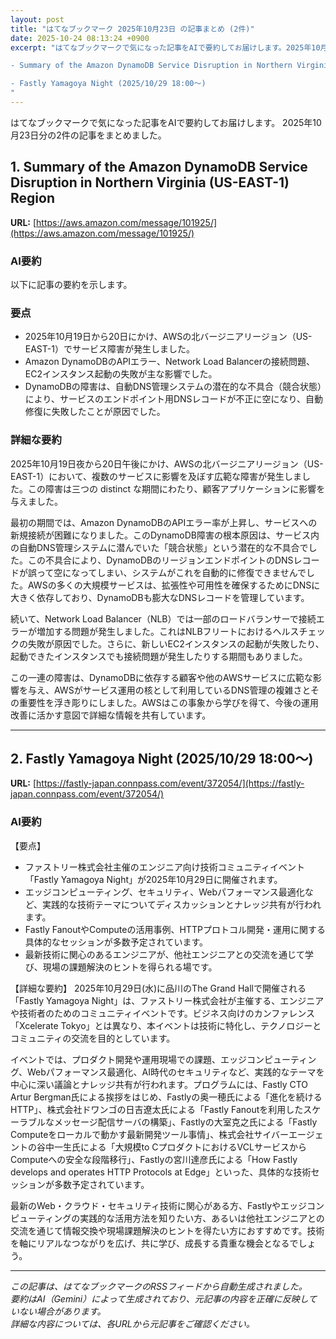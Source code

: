 ```yaml
---
layout: post
title: "はてなブックマーク 2025年10月23日 の記事まとめ (2件)"
date: 2025-10-24 08:13:24 +0900
excerpt: "はてなブックマークで気になった記事をAIで要約してお届けします。2025年10月23日分の2件の記事をまとめました。

- Summary of the Amazon DynamoDB Service Disruption in Northern Virginia (US-EAST-1) Region

- Fastly Yamagoya Night (2025/10/29 18:00〜)
"
---
```


はてなブックマークで気になった記事をAIで要約してお届けします。
2025年10月23日分の2件の記事をまとめました。

## 1. Summary of the Amazon DynamoDB Service Disruption in Northern Virginia (US-EAST-1) Region

**URL:** [https://aws.amazon.com/message/101925/](https://aws.amazon.com/message/101925/)

### AI要約

以下に記事の要約を示します。

### 要点

*   2025年10月19日から20日にかけ、AWSの北バージニアリージョン（US-EAST-1）でサービス障害が発生しました。
*   Amazon DynamoDBのAPIエラー、Network Load Balancerの接続問題、EC2インスタンス起動の失敗が主な影響でした。
*   DynamoDBの障害は、自動DNS管理システムの潜在的な不具合（競合状態）により、サービスのエンドポイント用DNSレコードが不正に空になり、自動修復に失敗したことが原因でした。

### 詳細な要約

2025年10月19日夜から20日午後にかけ、AWSの北バージニアリージョン（US-EAST-1）において、複数のサービスに影響を及ぼす広範な障害が発生しました。この障害は三つの distinct な期間にわたり、顧客アプリケーションに影響を与えました。

最初の期間では、Amazon DynamoDBのAPIエラー率が上昇し、サービスへの新規接続が困難になりました。このDynamoDB障害の根本原因は、サービス内の自動DNS管理システムに潜んでいた「競合状態」という潜在的な不具合でした。この不具合により、DynamoDBのリージョンエンドポイントのDNSレコードが誤って空になってしまい、システムがこれを自動的に修復できませんでした。AWSの多くの大規模サービスは、拡張性や可用性を確保するためにDNSに大きく依存しており、DynamoDBも膨大なDNSレコードを管理しています。

続いて、Network Load Balancer（NLB）では一部のロードバランサーで接続エラーが増加する問題が発生しました。これはNLBフリートにおけるヘルスチェックの失敗が原因でした。さらに、新しいEC2インスタンスの起動が失敗したり、起動できたインスタンスでも接続問題が発生したりする期間もありました。

この一連の障害は、DynamoDBに依存する顧客や他のAWSサービスに広範な影響を与え、AWSがサービス運用の核として利用しているDNS管理の複雑さとその重要性を浮き彫りにしました。AWSはこの事象から学びを得て、今後の運用改善に活かす意図で詳細な情報を共有しています。

---

## 2. Fastly Yamagoya Night (2025/10/29 18:00〜)

**URL:** [https://fastly-japan.connpass.com/event/372054/](https://fastly-japan.connpass.com/event/372054/)

### AI要約

【要点】
*   ファストリー株式会社主催のエンジニア向け技術コミュニティイベント「Fastly Yamagoya Night」が2025年10月29日に開催されます。
*   エッジコンピューティング、セキュリティ、Webパフォーマンス最適化など、実践的な技術テーマについてディスカッションとナレッジ共有が行われます。
*   Fastly FanoutやComputeの活用事例、HTTPプロトコル開発・運用に関する具体的なセッションが多数予定されています。
*   最新技術に関心のあるエンジニアが、他社エンジニアとの交流を通じて学び、現場の課題解決のヒントを得られる場です。

【詳細な要約】
2025年10月29日(水)に品川のThe Grand Hallで開催される「Fastly Yamagoya Night」は、ファストリー株式会社が主催する、エンジニアや技術者のためのコミュニティイベントです。ビジネス向けのカンファレンス「Xcelerate Tokyo」とは異なり、本イベントは技術に特化し、テクノロジーとコミュニティの交流を目的としています。

イベントでは、プロダクト開発や運用現場での課題、エッジコンピューティング、Webパフォーマンス最適化、AI時代のセキュリティなど、実践的なテーマを中心に深い議論とナレッジ共有が行われます。プログラムには、Fastly CTO Artur Bergman氏による挨拶をはじめ、Fastlyの奥一穂氏による「進化を続けるHTTP」、株式会社ドワンゴの日吉遼太氏による「Fastly Fanoutを利用したスケーラブルなメッセージ配信サーバの構築」、Fastlyの大室克之氏による「Fastly Computeをローカルで動かす最新開発ツール事情」、株式会社サイバーエージェントの谷中一生氏による「大規模to CプロダクトにおけるVCLサービスからComputeへの安全な段階移行」、Fastlyの宮川達彦氏による「How Fastly develops and operates HTTP Protocols at Edge」といった、具体的な技術セッションが多数予定されています。

最新のWeb・クラウド・セキュリティ技術に関心がある方、Fastlyやエッジコンピューティングの実践的な活用方法を知りたい方、あるいは他社エンジニアとの交流を通じて情報交換や現場課題解決のヒントを得たい方におすすめです。技術を軸にリアルなつながりを広げ、共に学び、成長する貴重な機会となるでしょう。

---

*この記事は、はてなブックマークのRSSフィードから自動生成されました。*  
*要約はAI（Gemini）によって生成されており、元記事の内容を正確に反映していない場合があります。*  
*詳細な内容については、各URLから元記事をご確認ください。*
